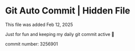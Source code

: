 # Git Auto Commit | Hidden File

This file was added Feb 12, 2025

Just for fun and keeping my daily git commit active 🤪

commit number: 3256901
